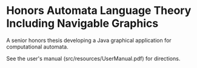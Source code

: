 # Honors Automata Language Theory Including Navigable Graphics

A senior honors thesis developing a Java graphical application for computational automata. 

See the user's manual (src/resources/UserManual.pdf) for directions. 